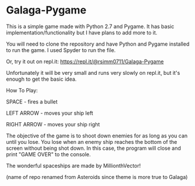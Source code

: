 # Galaga-Pygame

This is a simple game made with Python 2.7 and Pygame. It has basic implementation/functionality but I have plans to add more to it.

You will need to clone the repository and have Python and Pygame installed to run the game. I used Spyder to run the file. 

Or, try it out on repl.it:
https://repl.it/@rsimm0711/Galaga-Pygame

Unfortunately it will be very small and runs very slowly on repl.it, but it's enough to get the basic idea.

How To Play:

SPACE - fires a bullet

LEFT ARROW - moves your ship left

RIGHT ARROW - moves your ship right

The objective of the game is to shoot down enemies for as long as you can until you lose. You lose when an enemy ship reaches
the bottom of the screen without being shot down. In this case, the program will close and print "GAME OVER" to the console.

The wonderful spaceships are made by MillionthVector!

(name of repo renamed from Asteroids since theme is more true to Galaga)
